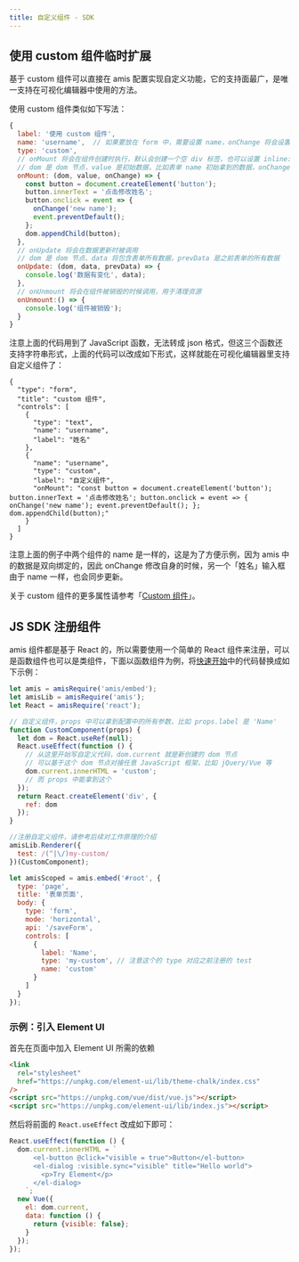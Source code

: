 ```yaml
---
title: 自定义组件 - SDK
---
```


## 使用 custom 组件临时扩展

基于 custom 组件可以直接在 amis 配置实现自定义功能，它的支持面最广，是唯一支持在可视化编辑器中使用的方法。

使用 custom 组件类似如下写法：

```javascript
{
  label: '使用 custom 组件',
  name: 'username',  // 如果要放在 form 中，需要设置 name，onChange 将会设置这个值
  type: 'custom',
  // onMount 将会在组件创建时执行，默认会创建一个空 div 标签，也可以设置 inline: true 来创建 span 标签
  // dom 是 dom 节点，value 是初始数据，比如表单 name 初始拿到的数据，onChange 只有在表单下才会有
  onMount: (dom, value, onChange) => {
    const button = document.createElement('button');
    button.innerText = '点击修改姓名';
    button.onclick = event => {
      onChange('new name');
      event.preventDefault();
    };
    dom.appendChild(button);
  },
  // onUpdate 将会在数据更新时被调用
  // dom 是 dom 节点、data 将包含表单所有数据，prevData 是之前表单的所有数据
  onUpdate: (dom, data, prevData) => {
    console.log('数据有变化', data);
  },
  // onUnmount 将会在组件被销毁的时候调用，用于清理资源
  onUnmount:() => {
    console.log('组件被销毁');
  }
}
```

注意上面的代码用到了 JavaScript 函数，无法转成 json 格式，但这三个函数还支持字符串形式，上面的代码可以改成如下形式，这样就能在可视化编辑器里支持自定义组件了：

```schema: scope="body"
{
  "type": "form",
  "title": "custom 组件",
  "controls": [
    {
      "type": "text",
      "name": "username",
      "label": "姓名"
    },
    {
      "name": "username",
      "type": "custom",
      "label": "自定义组件",
      "onMount": "const button = document.createElement('button'); button.innerText = '点击修改姓名'; button.onclick = event => { onChange('new name'); event.preventDefault(); }; dom.appendChild(button);"
    }
  ]
}
```

注意上面的例子中两个组件的 name 是一样的，这是为了方便示例，因为 amis 中的数据是双向绑定的，因此 onChange 修改自身的时候，另一个「姓名」输入框由于 name 一样，也会同步更新。

关于 custom 组件的更多属性请参考「[Custom 组件](../../docs/components/custom)」。

## JS SDK 注册组件

amis 组件都是基于 React 的，所以需要使用一个简单的 React 组件来注册，可以是函数组件也可以是类组件，下面以函数组件为例，将[快速开始](../start/getting-started)中的代码替换成如下示例：

```javascript
let amis = amisRequire('amis/embed');
let amisLib = amisRequire('amis');
let React = amisRequire('react');

// 自定义组件，props 中可以拿到配置中的所有参数，比如 props.label 是 'Name'
function CustomComponent(props) {
  let dom = React.useRef(null);
  React.useEffect(function () {
    // 从这里开始写自定义代码，dom.current 就是新创建的 dom 节点
    // 可以基于这个 dom 节点对接任意 JavaScript 框架，比如 jQuery/Vue 等
    dom.current.innerHTML = 'custom';
    // 而 props 中能拿到这个
  });
  return React.createElement('div', {
    ref: dom
  });
}

//注册自定义组件，请参考后续对工作原理的介绍
amisLib.Renderer({
  test: /(^|\/)my-custom/
})(CustomComponent);

let amisScoped = amis.embed('#root', {
  type: 'page',
  title: '表单页面',
  body: {
    type: 'form',
    mode: 'horizontal',
    api: '/saveForm',
    controls: [
      {
        label: 'Name',
        type: 'my-custom', // 注意这个的 type 对应之前注册的 test
        name: 'custom'
      }
    ]
  }
});
```

### 示例：引入 Element UI

首先在页面中加入 Element UI 所需的依赖

```html
<link
  rel="stylesheet"
  href="https://unpkg.com/element-ui/lib/theme-chalk/index.css"
/>
<script src="https://unpkg.com/vue/dist/vue.js"></script>
<script src="https://unpkg.com/element-ui/lib/index.js"></script>
```

然后将前面的 `React.useEffect` 改成如下即可：

```javascript
React.useEffect(function () {
  dom.current.innerHTML = `
      <el-button @click="visible = true">Button</el-button>
      <el-dialog :visible.sync="visible" title="Hello world">
        <p>Try Element</p>
      </el-dialog>
    `;
  new Vue({
    el: dom.current,
    data: function () {
      return {visible: false};
    }
  });
});
```
